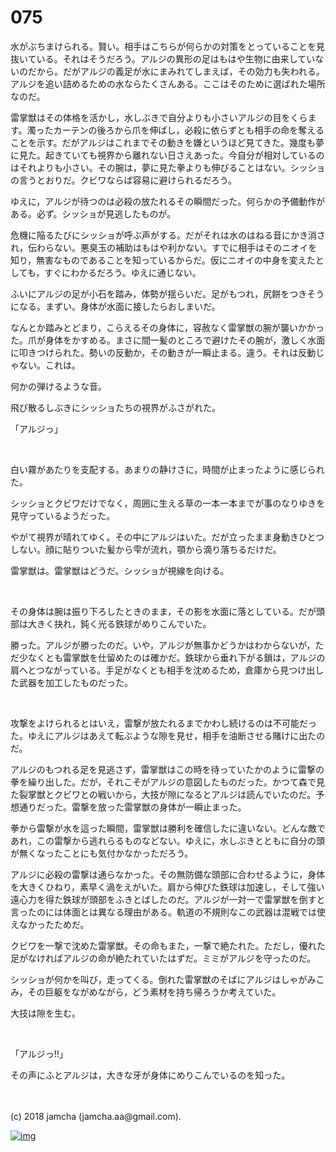 # 075

水がぶちまけられる。賢い。相手はこちらが何らかの対策をとっていることを見抜いている。それはそうだろう。アルジの異形の足はもはや生物に由来していないのだから。だがアルジの義足が水にまみれてしまえば，その効力も失われる。アルジを追い詰めるための水ならたくさんある。ここはそのために選ばれた場所なのだ。  

雷掌獣はその体格を活かし，水しぶきで自分よりも小さいアルジの目をくらます。濁ったカーテンの後ろから爪を伸ばし，必殺に依らずとも相手の命を奪えることを示す。だがアルジはこれまでその動きを嫌というほど見てきた。幾度も夢に見た。起きていても視界から離れない日さえあった。今自分が相対しているのはそれよりも小さい。その腕は，夢に見た拳よりも伸びることはない。シッショの言うとおりだ。クビワならば容易に避けられるだろう。  

ゆえに，アルジが待つのは必殺の放たれるその瞬間だった。何らかの予備動作がある。必ず。シッショが見逃したものが。  

危機に陥るたびにシッショが呼ぶ声がする。だがそれは水のはねる音にかき消され，伝わらない。悪臭玉の補助はもはや利かない。すでに相手はそのニオイを知り，無害なものであることを知っているからだ。仮にニオイの中身を変えたとしても，すぐにわかるだろう。ゆえに通じない。  

ふいにアルジの足が小石を踏み，体勢が揺らいだ。足がもつれ，尻餅をつきそうになる。まずい。身体が水面に接したらおしまいだ。  

なんとか踏みとどまり，こらえるその身体に，容赦なく雷掌獣の腕が襲いかかった。爪が身体をかすめる。まさに間一髪のところで避けたその腕が，激しく水面に叩きつけられた。勢いの反動か，その動きが一瞬止まる。違う。それは反動じゃない。これは。  

何かの弾けるような音。  

飛び散るしぶきにシッショたちの視界がふさがれた。  

「アルジっ」  

<br>  

白い霧があたりを支配する。あまりの静けさに，時間が止まったように感じられた。  

シッショとクビワだけでなく，周囲に生える草の一本一本までが事のなりゆきを見守っているようだった。  

やがて視界が晴れてゆく。その中にアルジはいた。だが立ったまま身動きひとつしない。顔に貼りついた髪から雫が流れ，顎から滴り落ちるだけだ。  

雷掌獣は。雷掌獣はどうだ。シッショが視線を向ける。  

<br>  

その身体は腕は振り下ろしたときのまま，その影を水面に落としている。だが頭部は大きく抉れ，鈍く光る鉄球がめりこんでいた。  

勝った。アルジが勝ったのだ。いや，アルジが無事かどうかはわからないが，ただ少なくとも雷掌獣を仕留めたのは確かだ。鉄球から垂れ下がる鎖は，アルジの肩へとつながっている。手足がなくとも相手を沈めるため，倉庫から見つけ出した武器を加工したものだった。  

<br>  

攻撃をよけられるとはいえ，雷撃が放たれるまでかわし続けるのは不可能だった。ゆえにアルジはあえて転ぶような隙を見せ，相手を油断させる賭けに出たのだ。  

アルジのもつれる足を見逃さず，雷掌獣はこの時を待っていたかのように雷撃の拳を繰り出した。だが，それこそがアルジの意図したものだった。かつて森で見た裂掌獣とクビワとの戦いから，大技が隙になるとアルジは読んでいたのだ。予想通りだった。雷撃を放った雷掌獣の身体が一瞬止まった。  

拳から雷撃が水を這った瞬間，雷掌獣は勝利を確信したに違いない。どんな敵であれ，この雷撃から逃れらるものなどない。ゆえに，水しぶきとともに自分の頭が無くなったことにも気付かなかっただろう。  

アルジに必殺の雷撃は通らなかった。その無防備な頭部に合わせるように，身体を大きくひねり，素早く渦をえがいた。肩から伸びた鉄球は加速し，そして強い遠心力を得た鉄球が頭部をふきとばしたのだ。アルジが一対一で雷掌獣を倒すと言ったのには体面とは異なる理由がある。軌道の不規則なこの武器は混戦では使えなかったためだ。  

クビワを一撃で沈めた雷掌獣。その命もまた，一撃で絶たれた。ただし，優れた足がなければアルジの命が絶たれていたはずだ。ミミがアルジを守ったのだ。  

シッショが何かを叫び，走ってくる。倒れた雷掌獣のそばにアルジはしゃがみこみ，その巨躯をながめながら，どう素材を持ち帰ろうか考えていた。  

大技は隙を生む。  

<br>  

「アルジっ!!」  

その声にふとアルジは，大きな牙が身体にめりこんでいるのを知った。  

<br>  
<br>  
(c) 2018 jamcha (jamcha.aa@gmail.com).  

[![img](http://i.creativecommons.org/l/by-nc-sa/4.0/88x31.png)](http://creativecommons.org/licenses/by-nc-sa/4.0/deed)